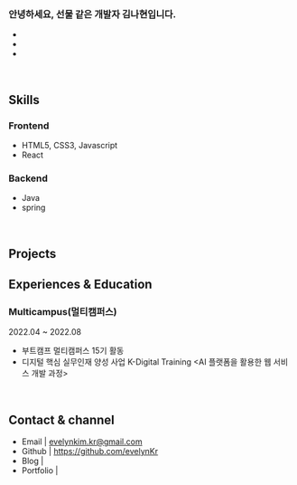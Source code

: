 ### 안녕하세요, 선물 같은 개발자 김나현입니다.

- 
-
-

<br />

## Skills
### Frontend
- HTML5, CSS3, Javascript
- React

### Backend
- Java
- spring

<br />

## Projects


## Experiences & Education
### Multicampus(멀티캠퍼스)
2022.04 ~ 2022.08
- 부트캠프 멀티캠퍼스 15기 활동
- 디지털 핵심 실무인재 양성 사업 K-Digital Training <AI 플랫폼을 활용한 웹 서비스 개발 과정>

<br />

## Contact & channel
- Email | evelynkim.kr@gmail.com
- Github | https://github.com/evelynKr
- Blog | 
- Portfolio | 

